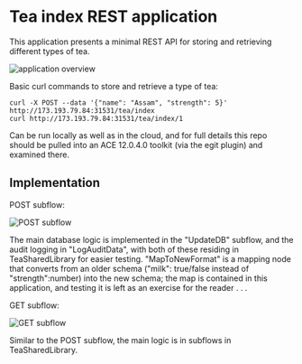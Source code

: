 # Tea index REST application

This application presents a minimal REST API for storing and retrieving different types of tea.

![application overview](ace-demo-application-picture.png)

Basic curl commands to store and retrieve a type of tea:
```
curl -X POST --data '{"name": "Assam", "strength": 5}' http://173.193.79.84:31531/tea/index
curl http://173.193.79.84:31531/tea/index/1
```

Can be run locally as well as in the cloud, and for full details this repo should be pulled into an ACE 12.0.4.0 toolkit (via the egit plugin) and examined there.

## Implementation

POST subflow:

![POST subflow](post-index-subflow.png)

The main database logic is implemented in the "UpdateDB" subflow, and the audit logging in "LogAuditData", with both of these residing in TeaSharedLibrary for easier testing. "MapToNewFormat" is a mapping node that converts from an older schema ("milk": true/false instead of "strength":number) into the new schema; the map is contained in this application, and testing it is left as an exercise for the reader . . .


GET subflow:

![GET subflow](get-index-subflow.png)

Similar to the POST subflow, the main logic is in subflows in TeaSharedLibrary.
